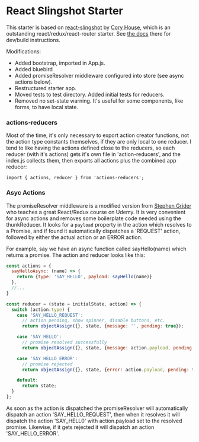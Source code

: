# React Slingshot Starter

This starter is based on [react-slingshot](https://github.com/coryhouse/react-slingshot) by [Cory House](https://github.com/coryhouse), which is an outstanding react/redux/react-router starter. See [the docs](https://github.com/raythree/react-slingshot/blob/master/docs/FAQ.md) there for dev/build instructions.

Modifications:

* Added bootstrap, imported in App.js.
* Added bluebird
* Added promiseResolver middleware configured into store (see async actions below).
* Restructured starter app.
* Moved tests to test directory. Added initial tests for reducers.
* Removed no set-state warning. It's useful for some components, like forms, to have local state.


### actions-reducers
Most of the time, it's only necessary to export action creator functions, not the action type constants themselves, if they are only local to one reducer. I tend to like having the actions defined close to the reducers, so each reducer (with it's actions) gets it's own file in 'action-reducers', and the index.js collects them, then exports all actions plus the combined app reducer:

```
import { actions, reducer } from 'actions-reducers';
```

### Asyc Actions

The promiseResolver middleware is a modified version from [Stephen Grider](https://github.com/StephenGrider) who teaches a great React/Redux course on Udemy. It is very convenient for async actions and removes some boilerplate code needed using the thunkReducer. It looks for a ```payload``` property in the action which resolves to a Promise, and if found it automatically dispatches a 'REQUEST' action, followed by either the actual action or an ERROR action.

For example, say we have an async function called sayHello(name) which returns a promise. The action and reducer looks like this:

```javascript
const actions = {
  sayHelloAsync: (name) => {
    return {type: 'SAY_HELLO', payload: sayHello(name)}
  },
  //...
}

const reducer = (state = initialState, action) => {
  switch (action.type) {
    case 'SAY_HELLO_REQUEST':
      // action pending, show spinner, disable buttons, etc.
      return objectAssign({}, state, {message: '', pending: true});

    case 'SAY_HELLO':
      // promise resolved successfully
      return objectAssign({}, state, {message: action.payload, pending: false});

    case 'SAY_HELLO_ERROR':
      // promise rejected
      return objectAssign({}, state, {error: action.payload, pending: false});

    default:
      return state;
  }
};

```

As soon as the action is dispatched the promiseResolver will automatically dispatch an action 'SAY_HELLO_REQUEST', then when it resolves it will dispatch the action 'SAY_HELL0' with action.payload set to the resolved promise. Likewise, if it gets rejected it will dispatch an action 'SAY_HELLO_ERROR'. 